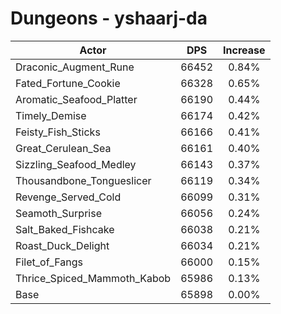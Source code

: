 # Dungeons - yshaarj-da
| Actor | DPS | Increase |
|---|:---:|:---:|
|Draconic_Augment_Rune|66452|0.84%|
|Fated_Fortune_Cookie|66328|0.65%|
|Aromatic_Seafood_Platter|66190|0.44%|
|Timely_Demise|66174|0.42%|
|Feisty_Fish_Sticks|66166|0.41%|
|Great_Cerulean_Sea|66161|0.40%|
|Sizzling_Seafood_Medley|66143|0.37%|
|Thousandbone_Tongueslicer|66119|0.34%|
|Revenge_Served_Cold|66099|0.31%|
|Seamoth_Surprise|66056|0.24%|
|Salt_Baked_Fishcake|66038|0.21%|
|Roast_Duck_Delight|66034|0.21%|
|Filet_of_Fangs|66000|0.15%|
|Thrice_Spiced_Mammoth_Kabob|65986|0.13%|
|Base|65898|0.00%|
